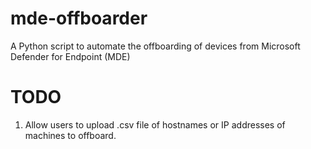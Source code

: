 # mde-offboarder
A Python script to automate the offboarding of devices from Microsoft Defender for Endpoint (MDE)

# TODO
1. Allow users to upload .csv file of hostnames or IP addresses of machines to offboard.
